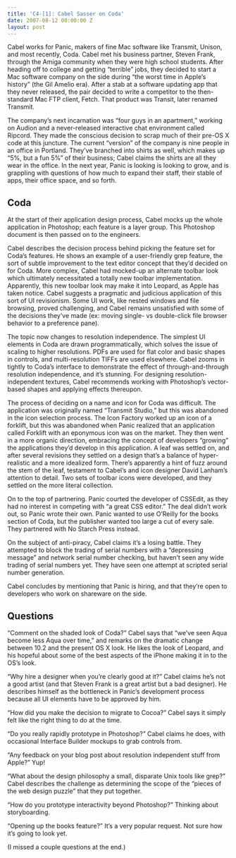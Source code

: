 ```yaml
---
title: 'C4-[1]: Cabel Sasser on Coda'
date: 2007-08-12 00:00:00 Z
layout: post
---
```





Cabel works for Panic, makers of fine Mac software like Transmit, Unison, and most recently, Coda. Cabel met his business partner, Steven Frank, through the Amiga community when they were high school students. After heading off to college and getting “terrible” jobs, they decided to start a Mac software company on the side during “the worst time in Apple’s history” (the Gil Amelio era). After a stab at a software updating app that they never released, the pair decided to write a competitor to the then-standard Mac FTP client, Fetch. That product was Transit, later renamed Transmit.

The company’s next incarnation was “four guys in an apartment,” working on Audion and a never-released interactive chat environment called Ripcord. They made the conscious decision to scrap much of their pre-OS X code at this juncture. The current “version” of the company is nine people in an office in Portland. They’ve branched into shirts as well, which makes up “5%, but a fun 5%” of their business; Cabel claims the shirts are all they wear in the office. In the next year, Panic is looking is looking to grow, and is grappling with questions of how much to expand their staff, their stable of apps, their office space, and so forth.

Coda
----

At the start of their application design process, Cabel mocks up the whole application in Photoshop; each feature is a layer group. This Photoshop document is then passed on to the engineers.

Cabel describes the decision process behind picking the feature set for Coda’s features. He shows an example of a user-friendly grep feature, the sort of subtle improvement to the text editor concept that they’d decided on for Coda. More complex, Cabel had mocked-up an alternate toolbar look which ultimately necessitated a totally new toolbar implementation. Apparently, this new toolbar look may make it into Leopard, as Apple has taken notice. Cabel suggests a pragmatic and judicious application of this sort of UI revisionism. Some UI work, like nested windows and file browsing, proved challenging, and Cabel remains unsatisfied with some of the decisions they’ve made (ex: moving single- vs double-click file browser behavior to a preference pane).

The topic now changes to resolution independence. The simplest UI elements in Coda are drawn programmatically, which solves the issue of scaling to higher resolutions. PDFs are used for flat color and basic shapes in controls, and multi-resolution TIFFs are used elsewhere. Cabel zooms in tightly to Coda’s interface to demonstrate the effect of through-and-through resolution independence, and it’s stunning. For designing resolution-independent textures, Cabel recommends working with Photoshop’s vector-based shapes and applying effects thereupon.

The process of deciding on a name and icon for Coda was difficult. The application was originally named “Transmit Studio,” but this was abandoned in the icon selection process. The Icon Factory worked up an icon of a forklift, but this was abandoned when Panic realized that an application called Forklift with an eponymous icon was on the market. They then went in a more organic direction, embracing the concept of developers “growing” the applications they’d develop in this application. A leaf was settled on, and after several revisions they settled on a design that’s a balance of hyper-realistic and a more idealized form. There’s apparently a hint of fuzz around the stem of the leaf, testament to Cabel’s and icon designer David Lanham’s attention to detail. Two sets of toolbar icons were developed, and they settled on the more literal collection.

On to the top of partnering. Panic courted the developer of CSSEdit, as they had no interest in competing with “a great CSS editor.” The deal didn’t work out, so Panic wrote their own. Panic wanted to use O’Reilly for the books section of Coda, but the publisher wanted too large a cut of every sale. They partnered with No Starch Press instead.

On the subject of anti-piracy, Cabel claims it’s a losing battle. They attempted to block the trading of serial numbers with a “depressing message” and network serial number checking, but haven’t seen any wide trading of serial numbers yet. They have seen one attempt at scripted serial number generation.

Cabel concludes by mentioning that Panic is hiring, and that they’re open to developers who work on shareware on the side.

Questions
---------

“Comment on the shaded look of Coda?” Cabel says that “we’ve seen Aqua become less Aqua over time,” and remarks on the dramatic change between 10.2 and the present OS X look. He likes the look of Leopard, and his hopeful about some of the best aspects of the iPhone making it in to the OS’s look.

“Why hire a designer when you’re clearly good at it?” Cabel claims he’s not a good artist (and that Steven Frank is a great artist but a bad designer). He describes himself as the bottleneck in Panic’s development process because all UI elements have to be approved by him.

“How did you make the decision to migrate to Cocoa?” Cabel says it simply felt like the right thing to do at the time.

“Do you really rapidly prototype in Photoshop?” Cabel claims he does, with occasional Interface Builder mockups to grab controls from.

“Any feedback on your blog post about resolution independent stuff from Apple?” Yup!

“What about the design philosophy a small, disparate Unix tools like grep?” Cabel describes the challenge as determining the scope of the “pieces of the web design puzzle” that they put together.

“How do you prototype interactivity beyond Photoshop?” Thinking about storyboarding.

“Opening up the books feature?” It’s a very popular request. Not sure how it’s going to look yet.

(I missed a couple questions at the end.)
